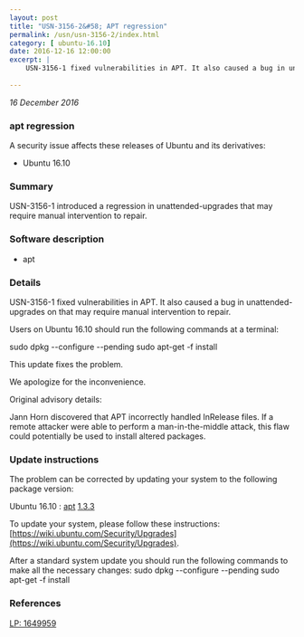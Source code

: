 ```yaml
---
layout: post
title: "USN-3156-2&#58; APT regression"
permalink: /usn/usn-3156-2/index.html
category: [ ubuntu-16.10]
date: 2016-12-16 12:00:00
excerpt: |
    USN-3156-1 fixed vulnerabilities in APT. It also caused a bug in unattended-upgrades on that may require manual intervention to repair.
    
--- 
```

 
 

*16 December 2016*

### apt regression

A security issue affects these releases of Ubuntu and its derivatives:

* Ubuntu 16.10

### Summary

USN-3156-1 introduced a regression in unattended-upgrades that may require manual intervention to repair.

### Software description

* apt 

### Details

USN-3156-1 fixed vulnerabilities in APT. It also caused a bug in unattended-upgrades on that may require manual intervention to repair.

Users on Ubuntu 16.10 should run the following commands at a terminal:

sudo dpkg --configure --pending sudo apt-get -f install

This update fixes the problem.

We apologize for the inconvenience.

Original advisory details:

 Jann Horn discovered that APT incorrectly handled InRelease files. If a remote attacker were able to perform a man-in-the-middle attack, this flaw could potentially be used to install altered packages. 

### Update instructions

The problem can be corrected by updating your system to the following package version:

Ubuntu 16.10
 : [apt](https://launchpad.net/ubuntu/+source/apt) <span> [1.3.3](https://launchpad.net/ubuntu/+source/apt/1.3.3) </span> 

To update your system, please follow these instructions: [https://wiki.ubuntu.com/Security/Upgrades](https://wiki.ubuntu.com/Security/Upgrades).

After a standard system update you should run the following commands to make all the necessary changes: sudo dpkg --configure --pending sudo apt-get -f install 

### References

 
 [LP: 1649959](https://launchpad.net/bugs/1649959)
 


